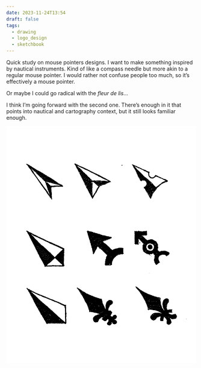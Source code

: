 ```yaml
---
date: 2023-11-24T13:54
draft: false
tags:
  - drawing
  - logo_design
  - sketchbook
---
```

Quick study on mouse pointers designs. I want to make something inspired by nautical instruments. Kind of like a compass needle but more akin to a regular mouse pointer. I would rather not confuse people too much, so it’s effectively a mouse pointer.

Or maybe I could go radical with the _fleur de lis_…

I think I’m going forward with the second one. There’s enough in it that points into nautical and cartography context, but it still looks familiar enough.

![Nine drawings of arrow designs made in black ink on white paper](../attachment/vsc-paste/2023112413-231124134527.png)
